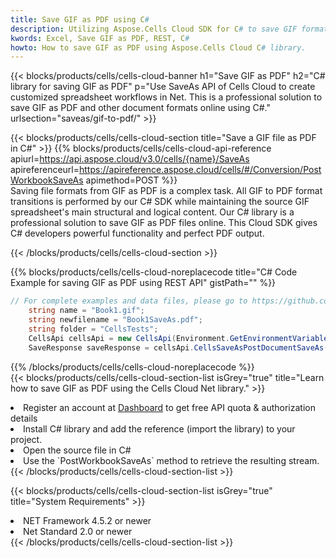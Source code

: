 ```yaml
---
title: Save GIF as PDF using C# 
description: Utilizing Aspose.Cells Cloud SDK for C# to save GIF format file as PDF format file. 
kwords: Excel, Save GIF as PDF, REST, C#
howto: How to save GIF as PDF using Aspose.Cells Cloud C# library.
---
```



{{< blocks/products/cells/cells-cloud-banner h1="Save GIF as PDF" h2="C# library for saving GIF as PDF" p="Use SaveAs API of Cells Cloud to create customized spreadsheet workflows in Net. This is a professional solution to save GIF as PDF and other document formats online using C#." urlsection="saveas/gif-to-pdf/" >}}

{{< blocks/products/cells/cells-cloud-section  title="Save a GIF file as PDF in C#" >}}
{{% blocks/products/cells/cells-cloud-api-reference  apiurl=https://api.aspose.cloud/v3.0/cells/{name}/SaveAs  apireferenceurl=https://apireference.aspose.cloud/cells/#/Conversion/PostWorkbookSaveAs  apimethod=POST %}}
<br/>
Saving file formats from GIF as PDF is a complex task. All GIF to PDF format transitions is performed by our C# SDK while maintaining the source GIF spreadsheet's main structural and logical content. Our C# library is a professional solution to save GIF as PDF files online. This Cloud SDK gives C# developers powerful functionality and perfect PDF output.

{{< /blocks/products/cells/cells-cloud-section >}}

{{% blocks/products/cells/cells-cloud-noreplacecode title="C# Code Example for saving GIF as PDF using REST API" gistPath="" %}}
  
```cs
// For complete examples and data files, please go to https://github.com/aspose-cells-cloud/aspose-cells-cloud-dotnet/
    string name = "Book1.gif";
    string newfilename = "Book1SaveAs.pdf";
    string folder = "CellsTests";
    CellsApi cellsApi = new CellsApi(Environment.GetEnvironmentVariable("ProductClientId"), Environment.GetEnvironmentVariable("ProductClientSecret"));
    SaveResponse saveResponse = cellsApi.CellsSaveAsPostDocumentSaveAs(name, null, newfilename, null,null,folder);
```
  
{{% /blocks/products/cells/cells-cloud-noreplacecode  %}}
<br/>
{{< blocks/products/cells/cells-cloud-section-list isGrey="true"  title="Learn how to save GIF as PDF using the Cells Cloud Net library." >}}
<li>Register an account at <a href="https://dashboard.aspose.cloud/">Dashboard</a> to get free API quota & authorization details</li>
<li>Install C# library and add the reference (import the library) to your project.</li>
<li>Open the source file in C#</li>
<li>Use the `PostWorkbookSaveAs` method to retrieve the resulting stream.</li>
{{< /blocks/products/cells/cells-cloud-section-list >}}

{{< blocks/products/cells/cells-cloud-section-list isGrey="true"  title="System Requirements" >}}
<li>NET Framework 4.5.2 or newer</li>
<li>Net Standard 2.0 or newer</li>
{{< /blocks/products/cells/cells-cloud-section-list >}}

